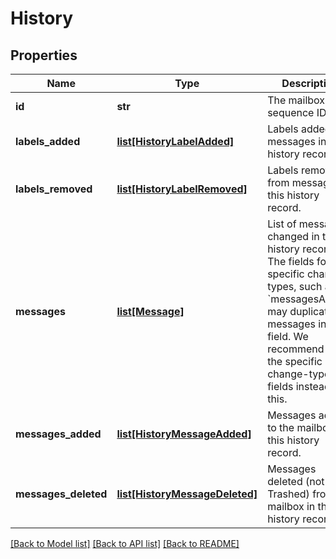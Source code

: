 # History

## Properties
Name | Type | Description | Notes
------------ | ------------- | ------------- | -------------
**id** | **str** | The mailbox sequence ID. | [optional] 
**labels_added** | [**list[HistoryLabelAdded]**](HistoryLabelAdded.md) | Labels added to messages in this history record. | [optional] 
**labels_removed** | [**list[HistoryLabelRemoved]**](HistoryLabelRemoved.md) | Labels removed from messages in this history record. | [optional] 
**messages** | [**list[Message]**](Message.md) | List of messages changed in this history record. The fields for specific change types, such as &#x60;messagesAdded&#x60; may duplicate messages in this field. We recommend using the specific change-type fields instead of this. | [optional] 
**messages_added** | [**list[HistoryMessageAdded]**](HistoryMessageAdded.md) | Messages added to the mailbox in this history record. | [optional] 
**messages_deleted** | [**list[HistoryMessageDeleted]**](HistoryMessageDeleted.md) | Messages deleted (not Trashed) from the mailbox in this history record. | [optional] 

[[Back to Model list]](../README.md#documentation-for-models) [[Back to API list]](../README.md#documentation-for-api-endpoints) [[Back to README]](../README.md)

